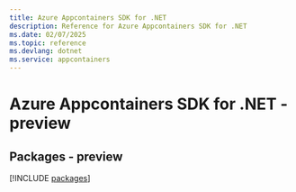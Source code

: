 ```yaml
---
title: Azure Appcontainers SDK for .NET
description: Reference for Azure Appcontainers SDK for .NET
ms.date: 02/07/2025
ms.topic: reference
ms.devlang: dotnet
ms.service: appcontainers
---
```

# Azure Appcontainers SDK for .NET - preview
## Packages - preview
[!INCLUDE [packages](appcontainers-index.md)]